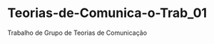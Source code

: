 Teorias-de-Comunica-o-Trab_01
=============================

Trabalho de Grupo de Teorias de Comunicação

